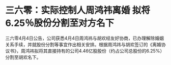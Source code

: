# 三六零：实际控制人周鸿祎离婚 拟将6.25％股份分割至对方名下

三六零4月4日公告，公司获悉4月4日周鸿祎与胡欢经友好协商，已办理解除婚姻关系手续，并就股份分割等事宜作出相关安排。根据周鸿祎与胡欢签订的《离婚协议书》，周鸿祎拟将其直接持有的公司4.46亿股股份（约占公司总股份的6.25%）分割至胡欢名下。

